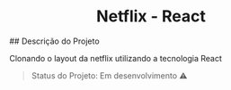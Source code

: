 

<h1 align="center"> Netflix - React </h1>
## Descrição do Projeto
<p align="justify">Clonando o layout da netflix utilizando a tecnologia React </p>

> Status do Projeto: Em desenvolvimento :warning:

